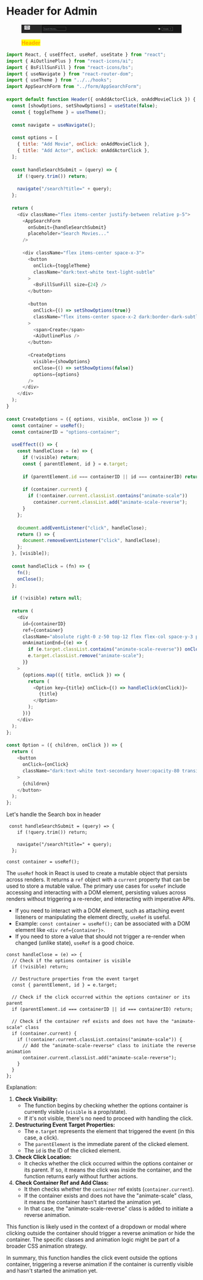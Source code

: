 # Header for Admin

<figure><img src="../../../../.gitbook/assets/Screenshot (56).png" alt=""><figcaption><p><mark style="color:orange;"><strong>Header</strong></mark></p></figcaption></figure>

```javascript
import React, { useEffect, useRef, useState } from "react";
import { AiOutlinePlus } from "react-icons/ai";
import { BsFillSunFill } from "react-icons/bs";
import { useNavigate } from "react-router-dom";
import { useTheme } from "../../hooks";
import AppSearchForm from "../form/AppSearchForm";

export default function Header({ onAddActorClick, onAddMovieClick }) {
  const [showOptions, setShowOptions] = useState(false);
  const { toggleTheme } = useTheme();

  const navigate = useNavigate();

  const options = [
    { title: "Add Movie", onClick: onAddMovieClick },
    { title: "Add Actor", onClick: onAddActorClick },
  ];

  const handleSearchSubmit = (query) => {
    if (!query.trim()) return;

    navigate("/search?title=" + query);
  };

  return (
    <div className="flex items-center justify-between relative p-5">
      <AppSearchForm
        onSubmit={handleSearchSubmit}
        placeholder="Search Movies..."
      />

      <div className="flex items-center space-x-3">
        <button
          onClick={toggleTheme}
          className="dark:text-white text-light-subtle"
        >
          <BsFillSunFill size={24} />
        </button>

        <button
          onClick={() => setShowOptions(true)}
          className="flex items-center space-x-2 dark:border-dark-subtle border-light-subtle dark:text-dark-subtle text-light-subtle hover:opacity-80 transition font-semibold border-2 rounded text-lg px-3 py-1"
        >
          <span>Create</span>
          <AiOutlinePlus />
        </button>

        <CreateOptions
          visible={showOptions}
          onClose={() => setShowOptions(false)}
          options={options}
        />
      </div>
    </div>
  );
}

const CreateOptions = ({ options, visible, onClose }) => {
  const container = useRef();
  const containerID = "options-container";

  useEffect(() => {
    const handleClose = (e) => {
      if (!visible) return;
      const { parentElement, id } = e.target;

      if (parentElement.id === containerID || id === containerID) return;

      if (container.current) {
        if (!container.current.classList.contains("animate-scale"))
          container.current.classList.add("animate-scale-reverse");
      }
    };

    document.addEventListener("click", handleClose);
    return () => {
      document.removeEventListener("click", handleClose);
    };
  }, [visible]);

  const handleClick = (fn) => {
    fn();
    onClose();
  };

  if (!visible) return null;

  return (
    <div
      id={containerID}
      ref={container}
      className="absolute right-0 z-50 top-12 flex flex-col space-y-3 p-5 dark:bg-secondary bg-white drop-shadow-lg rounded animate-scale"
      onAnimationEnd={(e) => {
        if (e.target.classList.contains("animate-scale-reverse")) onClose();
        e.target.classList.remove("animate-scale");
      }}
    >
      {options.map(({ title, onClick }) => {
        return (
          <Option key={title} onClick={() => handleClick(onClick)}>
            {title}
          </Option>
        );
      })}
    </div>
  );
};

const Option = ({ children, onClick }) => {
  return (
    <button
      onClick={onClick}
      className="dark:text-white text-secondary hover:opacity-80 transition"
    >
      {children}
    </button>
  );
};

```

Let's handle the Search box in header&#x20;

```
 const handleSearchSubmit = (query) => {
    if (!query.trim()) return;

    navigate("/search?title=" + query);
  };
```

```
const container = useRef();
```

The `useRef` hook in React is used to create a mutable object that persists across renders. It returns a `ref` object with a `current` property that can be used to store a mutable value. The primary use cases for `useRef` include accessing and interacting with a DOM element, persisting values across renders without triggering a re-render, and interacting with imperative APIs.

* If you need to interact with a DOM element, such as attaching event listeners or manipulating the element directly, `useRef` is useful.
* Example: `const container = useRef();` can be associated with a DOM element like `<div ref={container}>`.
* If you need to store a value that should not trigger a re-render when changed (unlike state), `useRef` is a good choice.



```
const handleClose = (e) => {
  // Check if the options container is visible
  if (!visible) return;

  // Destructure properties from the event target
  const { parentElement, id } = e.target;

  // Check if the click occurred within the options container or its parent
  if (parentElement.id === containerID || id === containerID) return;

  // Check if the container ref exists and does not have the "animate-scale" class
  if (container.current) {
    if (!container.current.classList.contains("animate-scale")) {
      // Add the "animate-scale-reverse" class to initiate the reverse animation
      container.current.classList.add("animate-scale-reverse");
    }
  }
};
```

Explanation:

1. **Check Visibility:**
   * The function begins by checking whether the options container is currently visible (`visible` is a prop/state).
   * If it's not visible, there's no need to proceed with handling the click.
2. **Destructuring Event Target Properties:**
   * The `e.target` represents the element that triggered the event (in this case, a click).
   * The `parentElement` is the immediate parent of the clicked element.
   * The `id` is the ID of the clicked element.
3. **Check Click Location:**
   * It checks whether the click occurred within the options container or its parent. If so, it means the click was inside the container, and the function returns early without further actions.
4. **Check Container Ref and Add Class:**
   * It then checks whether the `container` ref exists (`container.current`).
   * If the container exists and does not have the "animate-scale" class, it means the container hasn't started the animation yet.
   * In that case, the "animate-scale-reverse" class is added to initiate a reverse animation.

This function is likely used in the context of a dropdown or modal where clicking outside the container should trigger a reverse animation or hide the container. The specific classes and animation logic might be part of a broader CSS animation strategy.

In summary, this function handles the click event outside the options container, triggering a reverse animation if the container is currently visible and hasn't started the animation yet.
